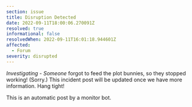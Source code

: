 ```yaml
---
section: issue
title: Disruption Detected
date: 2022-09-11T18:00:06.270091Z
resolved: true
informational: false
resolvedWhen: 2022-09-11T16:01:18.944601Z
affected:
  - Forum
severity: disrupted
---
```

*Investigating* - _Someone_ forgot to feed the plot bunnies, so they stopped working! (Sorry.) This incident post will be updated once we have more information. Hang tight!

This is an automatic post by a monitor bot.
        